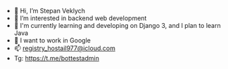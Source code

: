 - 👋 Hi, I’m Stepan Veklych
- 👀 I’m interested in backend web development
- 🌱 I'm currently learning and developing on Django 3, and I plan to learn Java
- 💞️ I want to work in Google
- 📫 registry_hostail977@icloud.com
- Tg: https://t.me/bottestadmin

<!---
sh0TGuN500/sh0TGuN500 is a ✨ special ✨ repository because its `README.md` (this file) appears on your GitHub profile.
You can click the Preview link to take a look at your changes.
--->
